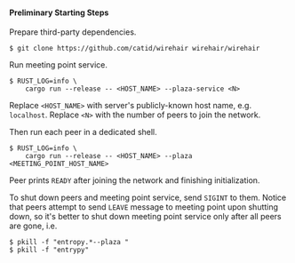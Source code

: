 #### Preliminary Starting Steps

Prepare third-party dependencies.

```
$ git clone https://github.com/catid/wirehair wirehair/wirehair
```

Run meeting point service.

```
$ RUST_LOG=info \
    cargo run --release -- <HOST_NAME> --plaza-service <N>
```

Replace `<HOST_NAME>` with server's publicly-known host name, e.g. `localhost`.
Replace `<N>` with the number of peers to join the network.

Then run each peer in a dedicated shell.

```
$ RUST_LOG=info \
    cargo run --release -- <HOST_NAME> --plaza <MEETING_POINT_HOST_NAME>
```

Peer prints `READY` after joining the network and finishing initialization.

To shut down peers and meeting point service, send `SIGINT` to them.
Notice that peers attempt to send `LEAVE` message to meeting point upon shutting
down, so it's better to shut down meeting point service only after all peers are
gone, i.e.

```
$ pkill -f "entropy.*--plaza "
$ pkill -f "entrypy"
```
